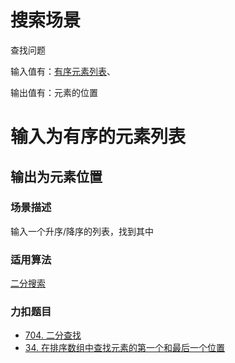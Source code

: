 # 搜索场景
查找问题

输入值有：[有序元素列表](#输入为有序的元素列表)、

输出值有：元素的位置

# 输入为有序的元素列表

## 输出为元素位置
### 场景描述
输入一个升序/降序的列表，找到其中

### 适用算法
[二分搜索](../算法/二分搜索.md)

### 力扣题目
- [704. 二分查找](https://leetcode-cn.com/problems/binary-search/)
- [34. 在排序数组中查找元素的第一个和最后一个位置](https://leetcode-cn.com/problems/find-first-and-last-position-of-element-in-sorted-array/)